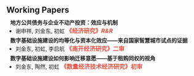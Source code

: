 <h1 id="wp"></h1>

<h2 style="margin: 50px 0px 10px;">Working Papers</h2>

<h4 style="margin:0 10px 0;">地方公共债务与企业不动产投资：效应与机制</h4>
<ul style="margin:0 0 5px;">
  <li>谢申祥, 刘金东, 初虹 <strong style="color:#e74d3c; font-size: 0.95rem;">《经济研究》<i>R&R</i></strong></li>
</ul> 


<h4 style="margin:0 10px 0;">数字基础设施建设的均等化与资本化效应——来自国家智慧城市试点的证据</h4>
<ul style="margin:0 0 5px;">
  <li>刘金东, 初虹, 李启航 <strong style="color:#e74d3c; font-size: 0.95rem;">《南开经济研究》二审</strong></li>
</ul> 


<h4 style="margin:0 10px 0;">数字基础设施建设如何影响迁移意愿——基于租购同权的视角</h4>
<ul style="margin:0 0 5px;">
  <li>刘金东, 陶然, 初虹 <strong style="color:#e74d3c; font-size: 0.95rem;">《数量经济技术经济研究》初审</strong></li>
</ul> 


